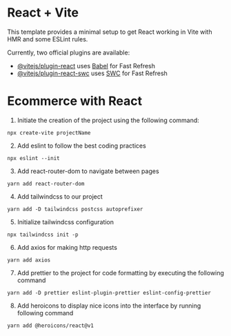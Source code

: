 # React + Vite

This template provides a minimal setup to get React working in Vite with HMR and some ESLint rules.

Currently, two official plugins are available:

- [@vitejs/plugin-react](https://github.com/vitejs/vite-plugin-react/blob/main/packages/plugin-react/README.md) uses [Babel](https://babeljs.io/) for Fast Refresh
- [@vitejs/plugin-react-swc](https://github.com/vitejs/vite-plugin-react-swc) uses [SWC](https://swc.rs/) for Fast Refresh

# Ecommerce with React

1. Initiate the creation of the project using the following command:

```
npx create-vite projectName
```

2. Add eslint to follow the best coding practices

```
npx eslint --init
```

3. Add react-router-dom to navigate between pages

```
yarn add react-router-dom
```

4. Add tailwindcss to our project

```
yarn add -D tailwindcss postcss autoprefixer
```

5. Initialize tailwindcss configuration

```
npx tailwindcss init -p
```

6. Add axios for making http requests

```
yarn add axios
```

7. Add prettier to the project for code formatting by executing the following command

```
yarn add -D prettier eslint-plugin-prettier eslint-config-prettier
```

8. Add heroicons to display nice icons into the interface by running following command

```
yarn add @heroicons/react@v1
```
